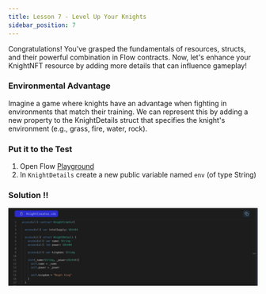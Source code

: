 ```yaml
---
title: Lesson 7 - Level Up Your Knights
sidebar_position: 7
---
```


Congratulations! You've grasped the fundamentals of resources, structs, and their powerful combination in Flow contracts. Now, let's enhance your KnightNFT resource by adding more details that can influence gameplay!

### Environmental Advantage

Imagine a game where knights have an advantage when fighting in environments that match their training. We can represent this by adding a new property to the KnightDetails struct that specifies the knight's environment (e.g., grass, fire, water, rock).

### Put it to the Test

1. Open Flow [Playground](https://play.flow.com/)
2. In `KnightDetails` create a new public variable named `env` (of type String)

### Solution !!

![Alt text](image-5.png)
